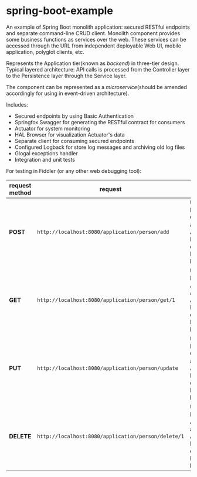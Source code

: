 # spring-boot-example
An example of Spring Boot monolith application: secured RESTful endpoints and separate command-line CRUD client. Monolith component provides some business functions as services over the web. These services can be accessed through the URL from independent deployable Web UI, mobile application, polyglot clients, etc.

Represents the Application tier(known as *backend*) in three-tier design. Typical layered architecture: API calls is processed from the Controller layer to the Persistence layer through the Service layer.

The component can be represented as a *microservice*(should be amended accordingly for using in event-driven architecture).

Includes: 

* Secured endpoints by using Basic Authentication
* Springfox Swagger for generating the RESTful contract for consumers
* Actuator for system monitoring
* HAL Browser for visualization Actuator's data
* Separate client for consuming secured endpoints
* Configured Logback for store log messages and archiving old log files
* Glogal exceptions handler
* Integration and unit tests

For testing in Fiddler (or any other web debugging tool):

request method | request | headers | request body | response |
------------ | -------------| -------------| -------------| -------------|
**POST** | `http://localhost:8080/application/person/add` | User-Agent: Fiddler<br>Content-type: application/json<br>Authorization: Basic<br>dXNlcjp1c2Vy<br>Host: localhost:8080 | `{ "id":1, "firstName":"A", "lastName":"B" }` | `{"statusCode":"OK","message":"","result":{"id":1,"firstName":"A","lastName":"B"}}` |
**GET**  | `http://localhost:8080/application/person/get/1` | User-Agent: Fiddler<br>Accept: application/json<br>Authorization: Basic dXNlcjp1c2Vy<br>Host: localhost:8080 | | `{"statusCode":"OK","message":"","result":{"id":1,"firstName":"A","lastName":"B"}}` |
**PUT**  | `http://localhost:8080/application/person/update` | User-Agent: Fiddler<br>Content-type: application/json<br>Authorization: Basic dXNlcjp1c2Vy<br>Host: localhost:8080 | `{ "id":1, "firstName":"C", "lastName":"D" }` | `{"statusCode":"OK","message":"","result":{"id":1,"firstName":"C","lastName":"D"}}` |
**DELETE** | `http://localhost:8080/application/person/delete/1` | User-Agent: Fiddler<br>Accept: application/json<br>Authorization: Basic dXNlcjp1c2Vy<br>Host: localhost:8080 | | `{"statusCode":"OK","message":"","result":[]}` |   
